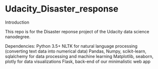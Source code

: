 # Udacity_Disaster_response

Introduction

This repo is for the Disaster reponse project of the Udacity data science nanodegree.

Dependencies:
Python 3.5+
NLTK for natural language processing (converting text data into numerical data)
Pandas, Numpy, scikit-learn, sqlalchemy for data processing and machine learning
Matplotlib, seaborn, plotly for data visualizations
Flask, back-end of our minimalistic web app
